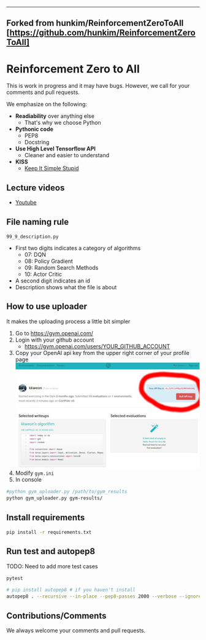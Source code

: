 -------------------------------------------
Forked from hunkim/ReinforcementZeroToAll	[https://github.com/hunkim/ReinforcementZeroToAll]
------------------------------------------- 

# Reinforcement Zero to All

This is work in progress and it may have bugs.
However, we call for your comments and pull requests. 

We emphasize on the following:

* **Readiability** over anything else
    - That's why we choose Python
* **Pythonic code**
    - PEP8
    - Docstring
* **Use High Level Tensorflow API**
    - Cleaner and easier to understand
* **KISS**
    - [Keep It Simple Stupid](https://www.techopedia.com/definition/20262/keep-it-simple-stupid-principle-kiss-principle)

## Lecture videos
- [Youtube](https://www.youtube.com/playlist?list=PLlMkM4tgfjnKsCWav-Z2F-MMFRx-2gMGG)
 
## File naming rule

```
99_9_description.py
```
- First two digits indicates a category of algorithms
    - 07: DQN
    - 08: Policy Gradient
    - 09: Random Search Methods
    - 10: Actor Critic
- A second digit indicates an id
- Description shows what the file is about
    

## How to use uploader
It makes the uploading process a little bit simpler

1. Go to https://gym.openai.com/
2. Login with your github account
    * https://gym.openai.com/users/YOUR_GITHUB_ACCOUNT
3. Copy your OpenAI api key from the upper right corner of your profile page  
![user](assets/openai_user.jpg)
4. Modify `gym.ini`
5. In console
```bash
#python gym_uploader.py /path/to/gym_results
python gym_uploader.py gym-results/
```

## Install requirements
```bash
pip install -r requirements.txt
```

## Run test and autopep8
TODO: Need to add more test cases

```bash
pytest
```

```bash
# pip install autopep8 # if you haven't install
autopep8 . --recursive --in-place --pep8-passes 2000 --verbose --ignore E501
```

## Contributions/Comments
We always welcome your comments and pull requests.

